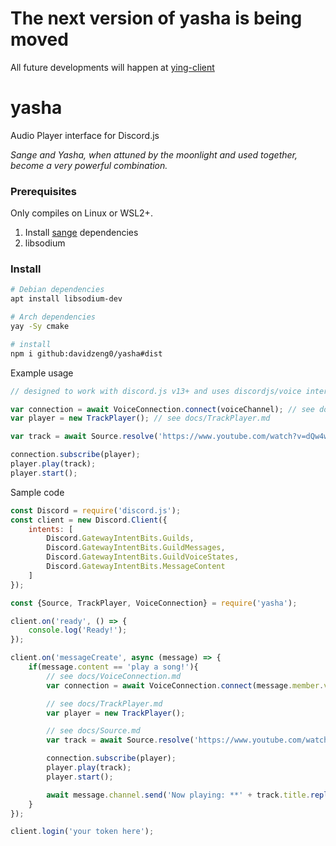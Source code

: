 # The next version of yasha is being moved
All future developments will happen at [ying-client](https://github.com/davidzeng0/ying-client-node)

# yasha
Audio Player interface for Discord.js

*Sange and Yasha, when attuned by the moonlight and used together, become a very powerful combination.*

### Prerequisites
Only compiles on Linux or WSL2+.

1. Install [sange](https://github.com/davidzeng0/sange) dependencies
2. libsodium

### Install
```bash
# Debian dependencies
apt install libsodium-dev

# Arch dependencies
yay -Sy cmake

# install
npm i github:davidzeng0/yasha#dist
```

Example usage

```js
// designed to work with discord.js v13+ and uses discordjs/voice internally for voice connections

var connection = await VoiceConnection.connect(voiceChannel); // see docs/VoiceConnection.md
var player = new TrackPlayer(); // see docs/TrackPlayer.md

var track = await Source.resolve('https://www.youtube.com/watch?v=dQw4w9WgXcQ'); // see docs/Source.md

connection.subscribe(player);
player.play(track);
player.start();
```

Sample code
```js
const Discord = require('discord.js');
const client = new Discord.Client({
	intents: [
		Discord.GatewayIntentBits.Guilds,
		Discord.GatewayIntentBits.GuildMessages,
		Discord.GatewayIntentBits.GuildVoiceStates,
		Discord.GatewayIntentBits.MessageContent
	]
});

const {Source, TrackPlayer, VoiceConnection} = require('yasha');

client.on('ready', () => {
	console.log('Ready!');
});

client.on('messageCreate', async (message) => {
	if(message.content == 'play a song!'){
		// see docs/VoiceConnection.md
		var connection = await VoiceConnection.connect(message.member.voice.channel);

		// see docs/TrackPlayer.md
		var player = new TrackPlayer();

		// see docs/Source.md
		var track = await Source.resolve('https://www.youtube.com/watch?v=dQw4w9WgXcQ');

		connection.subscribe(player);
		player.play(track);
		player.start();

		await message.channel.send('Now playing: **' + track.title.replaceAll('**', '\\*\\*') + '**');
	}
});

client.login('your token here');
```
